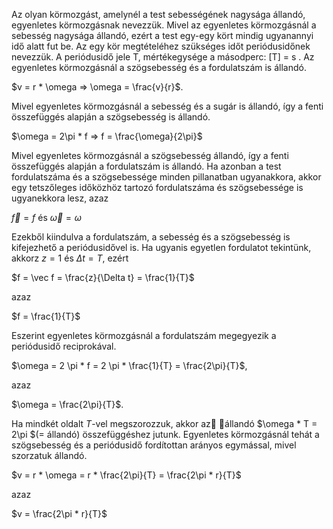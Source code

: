 Az olyan körmozgást, amelynél a test sebességének nagysága állandó, egyenletes
körmozgásnak nevezzük.
Mivel az egyenletes körmozgásnál a sebesség nagysága állandó, ezért a test egy-egy kört
mindig ugyanannyi idő alatt fut be. Az egy kör megtételéhez szükséges időt periódusidőnek
nevezzük. A periódusidő jele T, mértékegysége a másodperc: [T] = s .
Az egyenletes körmozgásnál a szögsebesség és a fordulatszám is állandó.

$v = r * \omega => \omega = \frac{v}{r}$.

Mivel egyenletes körmozgásnál a sebesség és a sugár is állandó, így a fenti összefüggés
alapján a szögsebesség is állandó.

$\omega = 2\pi * f => f = \frac{\omega}{2\pi}$

Mivel egyenletes körmozgásnál a szögsebesség állandó, így a fenti összefüggés alapján a
fordulatszám is állandó.
Ha azonban a test fordulatszáma és a szögsebessége minden pillanatban ugyanakkora, akkor
egy tetszőleges időközhöz tartozó fordulatszáma és szögsebessége is ugyanekkora lesz, azaz

$\vec f = f$ és $\vec \omega = \omega$

Ezekből kiindulva a fordulatszám, a sebesség és a szögsebesség is kifejezhető a periódusidővel is. Ha ugyanis egyetlen fordulatot tekintünk, akkorz $z = 1$ és $\Delta t = T$, ezért

$f = \vec f = \frac{z}{\Delta t} = \frac{1}{T}$

azaz

$f = \frac{1}{T}$

Eszerint egyenletes körmozgásnál a fordulatszám megegyezik a periódusidő reciprokával.

$\omega = 2 \pi * f = 2 \pi * \frac{1}{T} = \frac{2\pi}{T}$,

azaz

$\omega = \frac{2\pi}{T}$.

Ha mindkét oldalt $T$-vel megszorozzuk, akkor az állandó $\omega * T = 2\pi $(= állandó) összefüggéshez jutunk. Egyenletes körmozgásnál tehát a szögsebesség és a periódusidő fordítottan arányos egymással, mivel szorzatuk állandó.

$v = r * \omega = r * \frac{2\pi}{T} = \frac{2\pi * r}{T}$

azaz

$v = \frac{2\pi * r}{T}$